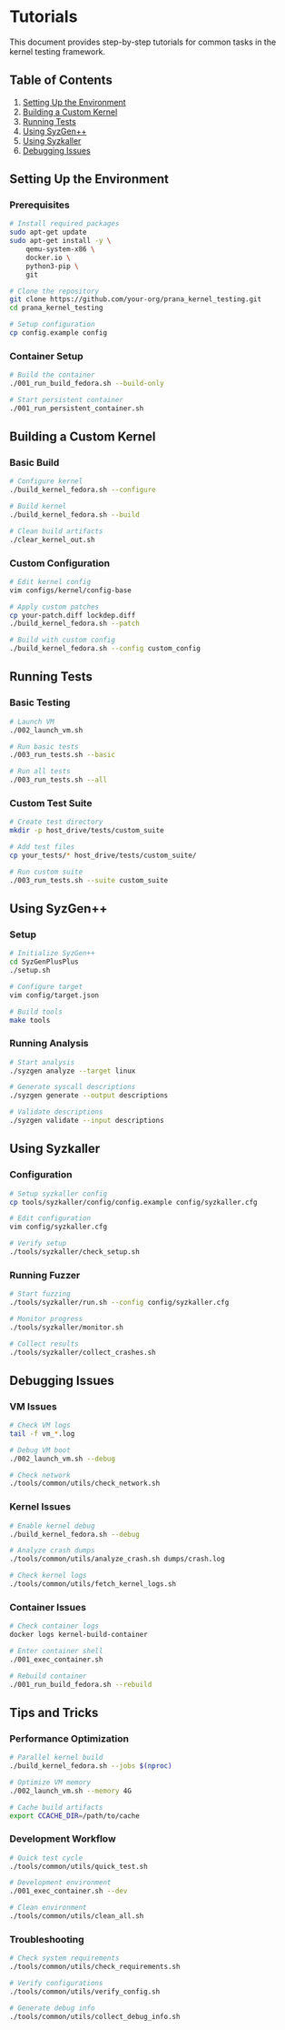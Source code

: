 # Tutorials

This document provides step-by-step tutorials for common tasks in the kernel testing framework.

## Table of Contents

1. [Setting Up the Environment](#setting-up-the-environment)
2. [Building a Custom Kernel](#building-a-custom-kernel)
3. [Running Tests](#running-tests)
4. [Using SyzGen++](#using-syzgen)
5. [Using Syzkaller](#using-syzkaller)
6. [Debugging Issues](#debugging-issues)

## Setting Up the Environment

### Prerequisites
```bash
# Install required packages
sudo apt-get update
sudo apt-get install -y \
    qemu-system-x86 \
    docker.io \
    python3-pip \
    git

# Clone the repository
git clone https://github.com/your-org/prana_kernel_testing.git
cd prana_kernel_testing

# Setup configuration
cp config.example config
```

### Container Setup
```bash
# Build the container
./001_run_build_fedora.sh --build-only

# Start persistent container
./001_run_persistent_container.sh
```

## Building a Custom Kernel

### Basic Build
```bash
# Configure kernel
./build_kernel_fedora.sh --configure

# Build kernel
./build_kernel_fedora.sh --build

# Clean build artifacts
./clear_kernel_out.sh
```

### Custom Configuration
```bash
# Edit kernel config
vim configs/kernel/config-base

# Apply custom patches
cp your-patch.diff lockdep.diff
./build_kernel_fedora.sh --patch

# Build with custom config
./build_kernel_fedora.sh --config custom_config
```

## Running Tests

### Basic Testing
```bash
# Launch VM
./002_launch_vm.sh

# Run basic tests
./003_run_tests.sh --basic

# Run all tests
./003_run_tests.sh --all
```

### Custom Test Suite
```bash
# Create test directory
mkdir -p host_drive/tests/custom_suite

# Add test files
cp your_tests/* host_drive/tests/custom_suite/

# Run custom suite
./003_run_tests.sh --suite custom_suite
```

## Using SyzGen++

### Setup
```bash
# Initialize SyzGen++
cd SyzGenPlusPlus
./setup.sh

# Configure target
vim config/target.json

# Build tools
make tools
```

### Running Analysis
```bash
# Start analysis
./syzgen analyze --target linux

# Generate syscall descriptions
./syzgen generate --output descriptions

# Validate descriptions
./syzgen validate --input descriptions
```

## Using Syzkaller

### Configuration
```bash
# Setup syzkaller config
cp tools/syzkaller/config/config.example config/syzkaller.cfg

# Edit configuration
vim config/syzkaller.cfg

# Verify setup
./tools/syzkaller/check_setup.sh
```

### Running Fuzzer
```bash
# Start fuzzing
./tools/syzkaller/run.sh --config config/syzkaller.cfg

# Monitor progress
./tools/syzkaller/monitor.sh

# Collect results
./tools/syzkaller/collect_crashes.sh
```

## Debugging Issues

### VM Issues
```bash
# Check VM logs
tail -f vm_*.log

# Debug VM boot
./002_launch_vm.sh --debug

# Check network
./tools/common/utils/check_network.sh
```

### Kernel Issues
```bash
# Enable kernel debug
./build_kernel_fedora.sh --debug

# Analyze crash dumps
./tools/common/utils/analyze_crash.sh dumps/crash.log

# Check kernel logs
./tools/common/utils/fetch_kernel_logs.sh
```

### Container Issues
```bash
# Check container logs
docker logs kernel-build-container

# Enter container shell
./001_exec_container.sh

# Rebuild container
./001_run_build_fedora.sh --rebuild
```

## Tips and Tricks

### Performance Optimization
```bash
# Parallel kernel build
./build_kernel_fedora.sh --jobs $(nproc)

# Optimize VM memory
./002_launch_vm.sh --memory 4G

# Cache build artifacts
export CCACHE_DIR=/path/to/cache
```

### Development Workflow
```bash
# Quick test cycle
./tools/common/utils/quick_test.sh

# Development environment
./001_exec_container.sh --dev

# Clean environment
./tools/common/utils/clean_all.sh
```

### Troubleshooting
```bash
# Check system requirements
./tools/common/utils/check_requirements.sh

# Verify configurations
./tools/common/utils/verify_config.sh

# Generate debug info
./tools/common/utils/collect_debug_info.sh
```